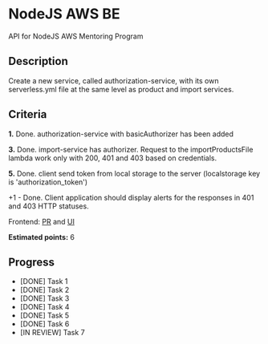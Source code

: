 # NodeJS AWS BE
API for NodeJS AWS Mentoring Program

## Description
Create a new service, called authorization-service, with its own serverless.yml file at the same level as product and import services.

## Criteria
**1.** Done. authorization-service with basicAuthorizer has been added

**3.** Done. import-service has authorizer. Request to the importProductsFile lambda work only with 200, 401 and 403 based on credentials.

**5.** Done. client send token from local storage to the server (localstorage key is 'authorization_token')

+1 - Done. Client application should display alerts for the responses in 401 and 403 HTTP statuses.

Frontend: [PR](https://github.com/scolt/nodejs-aws-fe/pull/5) and [UI](https://d198yl0e39blzs.cloudfront.net/)

**Estimated points:** 6

## Progress
* [DONE] Task 1
* [DONE] Task 2
* [DONE] Task 3
* [DONE] Task 4
* [DONE] Task 5
* [DONE] Task 6
* [IN REVIEW] Task 7


